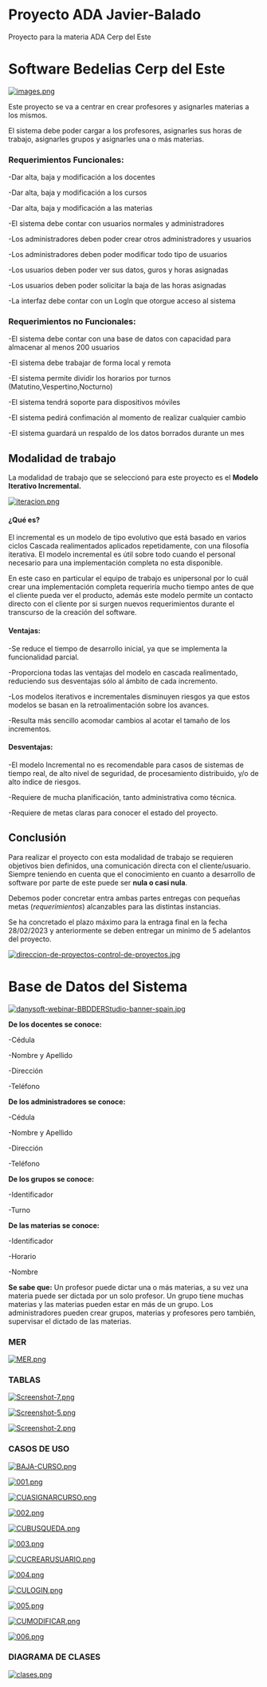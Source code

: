 # Proyecto ADA Javier-Balado
Proyecto para la materia ADA Cerp del Este

# Software Bedelias Cerp del Este
[![images.png](https://i.postimg.cc/q70r0tkR/images.png)](https://postimg.cc/v4PktZxF)


Este proyecto se va a centrar en crear profesores y asignarles materias a los mismos.

El sistema debe poder cargar a los profesores, asignarles sus horas de trabajo, asignarles grupos y asignarles una o más materias.

### Requerimientos Funcionales:

  -Dar alta, baja y modificación a los docentes
  
  -Dar alta, baja y modificación a los cursos
  
  -Dar alta, baja y modificación a las materias
  
  -El sistema debe contar con usuarios normales y administradores
  
  -Los administradores deben poder crear otros administradores y usuarios
  
  -Los administradores deben poder modificar todo tipo de usuarios
  
  -Los usuarios deben poder ver sus datos, guros y horas asignadas
  
  -Los usuarios deben poder solicitar la baja de las horas asignadas
  
  -La interfaz debe contar con un LogIn que otorgue acceso al sistema
  
  
### Requerimientos no Funcionales:

  -El sistema debe contar con una base de datos con capacidad para almacenar al menos 200 usuarios
  
  -El sistema debe trabajar de forma local y remota
  
  -El sistema permite dividir los horarios por turnos (Matutino,Vespertino,Nocturno)
  
  -El sistema tendrá soporte para dispositivos móviles
  
  -El sistema pedirá confimación al momento de realizar cualquier cambio
  
  -El sistema guardará un respaldo de los datos borrados durante un mes
  
  
  ## Modalidad de trabajo
  
  La modalidad de trabajo que se seleccionó para este proyecto es el **Modelo Iterativo Incremental.**
  
  [![iteracion.png](https://i.postimg.cc/Y28TLntt/iteracion.png)](https://postimg.cc/kD6TkyVH)
  
  #### ¿Qué es?
  
El incremental es un modelo de tipo evolutivo que está basado en
varios ciclos Cascada realimentados aplicados repetidamente, con
una filosofía iterativa.
El modelo incremental es útil sobre todo cuando el personal
necesario para una implementación completa no esta disponible.

En este caso en particular el equipo de trabajo es unipersonal por lo cuál crear una implementación completa requeriría mucho tiempo
antes de que el cliente pueda ver el producto, además este modelo permite un contacto directo con el cliente por si surgen nuevos requerimientos
durante el transcurso de la creación del software.

#### Ventajas:

-Se reduce el tiempo de desarrollo inicial, ya que se implementa la funcionalidad parcial.


-Proporciona todas las ventajas del modelo en cascada realimentado, reduciendo sus desventajas sólo al ámbito de cada incremento.

-Los modelos iterativos e incrementales disminuyen riesgos ya
que estos modelos se basan en la retroalimentación sobre los
avances.


-Resulta más sencillo acomodar cambios al acotar el tamaño
de los incrementos.

#### Desventajas:

-El modelo Incremental no es recomendable para
casos de sistemas de tiempo real, de alto nivel de
seguridad, de procesamiento distribuido, y/o de alto
índice de riesgos.

-Requiere de mucha planificación, tanto administrativa
como técnica.

-Requiere de metas claras para conocer el estado del
proyecto.

## Conclusión

Para realizar el proyecto con esta modalidad de trabajo se requieren objetivos bien definidos, una comunicación directa con el cliente/usuario. Siempre teniendo en cuenta que el conocimiento en cuanto a desarrollo de software por parte de este puede ser **nula o casi nula**.

Debemos poder concretar entra ambas partes entregas con pequeñas metas (*requerimientos*) alcanzables para las distintas instancias.

Se ha concretado el plazo máximo para la entraga final en la fecha 28/02/2023 y anteriormente se deben entregar un minimo de 5 adelantos del proyecto.

[![direccion-de-proyectos-control-de-proyectos.jpg](https://i.postimg.cc/Hx7ZvgKg/direccion-de-proyectos-control-de-proyectos.jpg)](https://postimg.cc/JDM5t9M6)


# Base de Datos del Sistema

[![danysoft-webinar-BBDDERStudio-banner-spain.jpg](https://i.postimg.cc/66PbZzHZ/danysoft-webinar-BBDDERStudio-banner-spain.jpg)](https://postimg.cc/MXyY20JZ)

**De los docentes se conoce:**

-Cédula

-Nombre y Apellido

-Dirección

-Teléfono

**De los administradores se conoce:**

-Cédula

-Nombre y Apellido

-Dirección

-Teléfono

**De los grupos se conoce:**

-Identificador

-Turno

**De las materias se conoce:**

-Identificador

-Horario

-Nombre

**Se sabe que:** Un profesor puede dictar una o más materias, a su vez una materia puede ser dictada por un solo profesor. Un grupo tiene muchas materias y las    materias pueden estar en más de un grupo. Los administradores pueden crear grupos, materias y profesores pero también, supervisar el dictado de las materias.

### MER

[![MER.png](https://i.postimg.cc/brwCh875/MER.png)](https://postimg.cc/9RstP3FP)

### TABLAS

[![Screenshot-7.png](https://i.postimg.cc/MpsLXchP/Screenshot-7.png)](https://postimg.cc/w1m2GBxL)

[![Screenshot-5.png](https://i.postimg.cc/qqVbWSFy/Screenshot-5.png)](https://postimg.cc/DJ6PXjnw)

[![Screenshot-2.png](https://i.postimg.cc/v83fJW9N/Screenshot-2.png)](https://postimg.cc/QVKF5KfQ)

### CASOS DE USO

[![BAJA-CURSO.png](https://i.postimg.cc/1Xdt90pG/BAJA-CURSO.png)](https://postimg.cc/T5rG0DN1)

[![001.png](https://i.postimg.cc/LX50zHM9/001.png)](https://postimg.cc/0Mgfv1QF)

[![CUASIGNARCURSO.png](https://i.postimg.cc/TP2pJPYW/CUASIGNARCURSO.png)](https://postimg.cc/pm7W2Rj2)

[![002.png](https://i.postimg.cc/q7gp76vQ/002.png)](https://postimg.cc/ns8yRz7Q)

[![CUBUSQUEDA.png](https://i.postimg.cc/3NjTqgtr/CUBUSQUEDA.png)](https://postimg.cc/H8LRc7GF)

[![003.png](https://i.postimg.cc/pdj1kPGR/003.png)](https://postimg.cc/8F1Hzgg0)

[![CUCREARUSUARIO.png](https://i.postimg.cc/rss1nJVx/CUCREARUSUARIO.png)](https://postimg.cc/p5N5yKnL)

[![004.png](https://i.postimg.cc/tRvt1Lk5/004.png)](https://postimg.cc/BtD1k7dL)

[![CULOGIN.png](https://i.postimg.cc/TPcnTShn/CULOGIN.png)](https://postimg.cc/3ydkBtXw)

[![005.png](https://i.postimg.cc/ZKy3W0Cb/005.png)](https://postimg.cc/qz4gYJsS)

[![CUMODIFICAR.png](https://i.postimg.cc/766JwZFy/CUMODIFICAR.png)](https://postimg.cc/R3kZT4CP)

[![006.png](https://i.postimg.cc/HxV03zs5/006.png)](https://postimg.cc/5YWF2wzN)

### DIAGRAMA DE CLASES

[![clases.png](https://i.postimg.cc/ncksj7nt/clases.png)](https://postimg.cc/GH4364BM)
